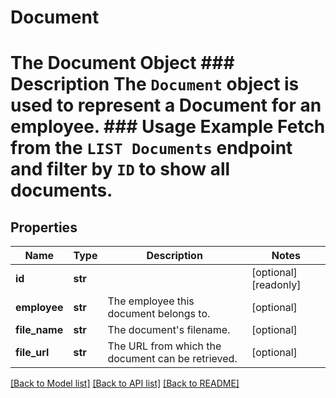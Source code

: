 # Document

# The Document Object ### Description The `Document` object is used to represent a Document for an employee.  ### Usage Example Fetch from the `LIST Documents` endpoint and filter by `ID` to show all documents.
## Properties
Name | Type | Description | Notes
------------ | ------------- | ------------- | -------------
**id** | **str** |  | [optional] [readonly] 
**employee** | **str** | The employee this document belongs to. | [optional] 
**file_name** | **str** | The document&#39;s filename. | [optional] 
**file_url** | **str** | The URL from which the document can be retrieved. | [optional] 

[[Back to Model list]](../README.md#documentation-for-models) [[Back to API list]](../README.md#documentation-for-api-endpoints) [[Back to README]](../README.md)



